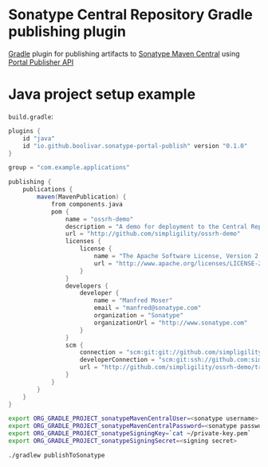 # Sonatype Central Repository Gradle publishing plugin

[Gradle](https://gradle.org/) plugin for publishing artifacts to [Sonatype Maven Central](https://central.sonatype.com/) using [Portal Publisher API](https://central.sonatype.org/publish/publish-portal-api/)

# Java project setup example

`build.gradle`:

```gradle
plugins {
    id "java"
    id "io.github.boolivar.sonatype-portal-publish" version "0.1.0"
}

group = "com.example.applications"

publishing {
    publications {
        maven(MavenPublication) {
            from components.java
            pom {
                name = "ossrh-demo"
                description = "A demo for deployment to the Central Repository via OSSRH"
                url = "http://github.com/simpligility/ossrh-demo"
                licenses {
                    license {
                        name = "The Apache Software License, Version 2.0"
                        url = "http://www.apache.org/licenses/LICENSE-2.0.txt"
                    }
                }
                developers {
                    developer {
                        name = "Manfred Moser"
                        email = "manfred@sonatype.com"
                        organization = "Sonatype"
                        organizationUrl = "http://www.sonatype.com"
                    }
                }
                scm {
                    connection = "scm:git:git://github.com/simpligility/ossrh-demo.git"
                    developerConnection = "scm:git:ssh://github.com:simpligility/ossrh-demo.git"
                    url = "http://github.com/simpligility/ossrh-demo/tree/master"
                }
            }
        }
    }
}
```

```bash
export ORG_GRADLE_PROJECT_sonatypeMavenCentralUser=<sonatype username>
export ORG_GRADLE_PROJECT_sonatypeMavenCentralPassword=<sonatype password>
export ORG_GRADLE_PROJECT_sonatypeSigningKey=`cat ~/private-key.pem`
export ORG_GRADLE_PROJECT_sonatypeSigningSecret=<signing secret>
```

```bash
./gradlew publishToSonatype
```
